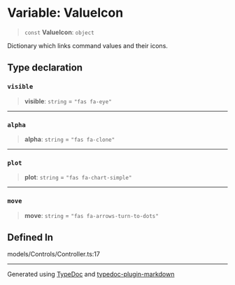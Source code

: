 # Variable: ValueIcon

> `const` **ValueIcon**: `object`

Dictionary which links command values and their icons.

## Type declaration

### `visible`

> **visible**: `string` = `"fas fa-eye"`

---

### `alpha`

> **alpha**: `string` = `"fas fa-clone"`

---

### `plot`

> **plot**: `string` = `"fas fa-chart-simple"`

---

### `move`

> **move**: `string` = `"fas fa-arrows-turn-to-dots"`

## Defined In

models/Controls/Controller.ts:17

---

Generated using [TypeDoc](https://typedoc.org/) and [typedoc-plugin-markdown](https://www.npmjs.com/package/typedoc-plugin-markdown)
